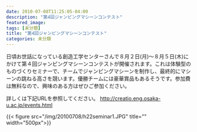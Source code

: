 ```yaml
---
date: 2010-07-08T11:25:05-04:00
description: "第4回ジャンピングマシーンコンテスト"
featured_image: 
tags: [未分類]
title: "第4回ジャンピングマシーンコンテスト"
categories: 未分類
---
```


日頃お世話になっている創造工学センターさんで８月２日(月)〜８月５日(木)にかけて第４回ジャンピングマシーンコンテストが開催されます。これは体験型のものづくりセミナーで、チームでジャンピングマシーンを制作し、最終的にマシーンの跳ねる高さを競います。優勝チームには豪華賞品もあるそうです。参加費は無料なので、興味のある方はぜひご参加ください。

詳しくは下記URLを参照してください。
http://creatio.eng.osaka-u.ac.jp/events.html

{{< figure src="/img/20100708/h22seminar1.JPG" title="" width="500px">}}
